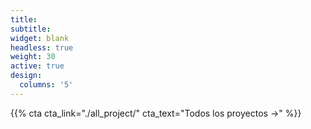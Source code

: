 ```yaml
---
title:
subtitle:
widget: blank
headless: true
weight: 30
active: true
design:
  columns: '5'
---
```


{{% cta cta_link="./all_project/" cta_text="Todos los proyectos →" %}}

